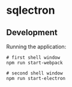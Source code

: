 # sqlectron


## Development

Running the application:

```shell
# first shell window
npm run start-webpack

# second shell window
npm run start-electron
```
